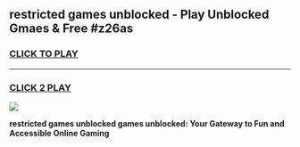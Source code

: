 
## restricted games unblocked - Play Unblocked Gmaes & Free #z26as
<h3>
<a href="https://news.freeplayer.one?title=restricted_games_unblocked&ref=26F">CLICK TO PLAY</a></h3>
<hr>

<h3>
<a href="https://news.freeplayer.one?title=restricted_games_unblocked&ref=26F">CLICK 2 PLAY</a>
  
</h3>

<a href="https://news.freeplayer.one?title=restricted_games_unblocked&ref=26F/"><img src="https://clearcache.store/games.png"></a>


**restricted games unblocked games unblocked: Your Gateway to Fun and Accessible Online Gaming**
